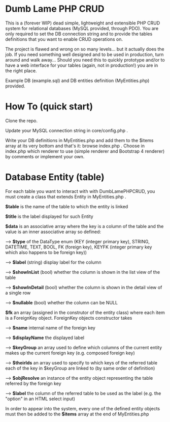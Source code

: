 # Dumb Lame PHP CRUD
This is a (forever WIP) dead simple, lightweight and extensible PHP CRUD system for relational databases (MySQL provided, through PDO). You are only required to set the DB connection string and to provide the tables definitions that you want to enable CRUD operations on.

The project is flawed and wrong on so many levels... but it actually does the job. If you need something well designed and to be used in production, turn around and walk away... Should you need this to quickly prototype and/or to have a web interface for your tables (again, not in production!) you are in the right place.

Example DB (example.sql) and DB entities definition (MyEntities.php) provided.

# How To (quick start)
Clone the repo.

Update your MySQL connection string in core/config.php .

Write your DB definitions in MyEntities.php and add them to the $items array at its very bottom and that's it: browse index.php .
Choose in index.php which renderer to use (simple renderer and Bootstrap 4 renderer) by comments or implement your own.

# Database Entity (table)
For each table you want to interact with with DumbLamePHPCRUD, you must create a class that extends Entity in MyEntities.php .


**$table** is the name of the table to which the entity is linked

**$title** is the label displayed for such Entity

**$data** is an associative array where the key is a column of the table and the value is an inner associative array so defined:

--> **$type** of the DataType enum (KEY (integer primary key), STRING, DATETIME, TEXT, BOOL, FK (foreign key), KEYFK (integer primary key which also happens to be foreign key))

--> **$label** (string) display label for the column

--> **$showInList** (bool) whether the column is shown in the list view of the table

--> **$showInDetail** (bool) whether the column is shown in the detail view of a single row

--> **$nullable** (bool) whether the column can be NULL

**$fk** an array (assigned in the construtor of the entity class) where each item is a ForeignKey object. ForeignKey objects constructor takes 

--> **$name** internal name of the foreign key

--> **$displayName** the displayed label

--> **$keyGroup** an array used to define which columns of the current entity makes up the current foreign key (e.g. composed foreign key)

--> **$theirIds** an array used to specify to which keys of the referred table each of the key in $keyGroup are linked to (by same order of definition)

--> **$objResolve** an instance of the entity object representing the table referred by the foreign key

--> **$label** the column of the referred table to be used as the label (e.g. the "option" in an HTML select input)

In order to appear into the system, every one of the defined entity objects must then be added to the **$items** array at the end of MyEntities.php
